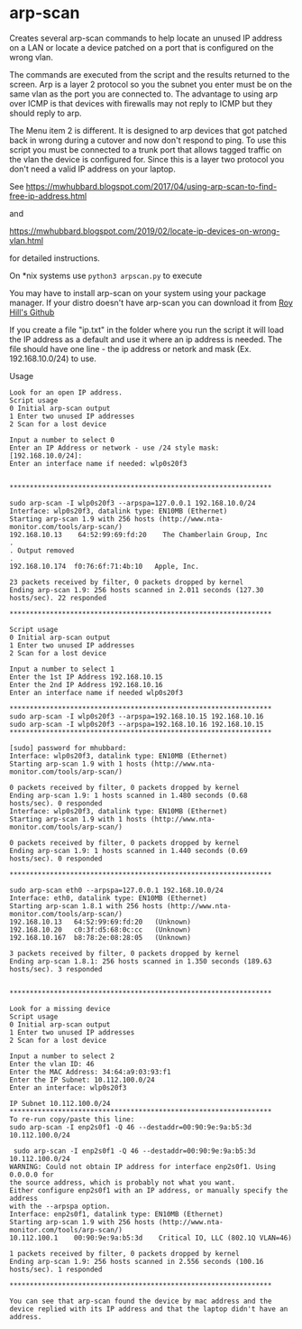 # arp-scan
Creates several arp-scan commands to help locate an unused IP address on a LAN or locate a device patched on a port that is configured on the wrong vlan.

The commands are executed from the script and the results returned to the screen. Arp is a layer 2 protocol so you the subnet you enter must be on the same vlan as the port you are connected to. The advantage to using arp over ICMP is that devices with firewalls may not reply to ICMP but they should reply to arp. 

The Menu item 2 is different. It is designed to arp devices that got patched back in wrong during a cutover and now don't respond to ping. To use this script you must be connected to a trunk port that allows tagged traffic on the vlan the device is configured for. Since this is a layer two protocol you don't need a valid IP address on your laptop.

See 
https://mwhubbard.blogspot.com/2017/04/using-arp-scan-to-find-free-ip-address.html 

and

https://mwhubbard.blogspot.com/2019/02/locate-ip-devices-on-wrong-vlan.html

for detailed instructions.

On *nix systems use ```python3 arpscan.py``` to execute

You may have to install arp-scan on your system using your package manager. 
If your distro doesn't have arp-scan you can download it from [Roy Hill's Github](https://github.com/royhills/arp-scan)

If you create a file "ip.txt" in the folder where you run the script it will load the 
IP address as a default and use it where an ip address is needed. The file should have one 
line - the ip address or netork and mask (Ex. 192.168.10.0/24) to use.

Usage
```
Look for an open IP address.
Script usage
0 Initial arp-scan output
1 Enter two unused IP addresses
2 Scan for a lost device

Input a number to select 0
Enter an IP Address or network - use /24 style mask: [192.168.10.0/24]: 
Enter an interface name if needed: wlp0s20f3


*****************************************************************

sudo arp-scan -I wlp0s20f3 --arpspa=127.0.0.1 192.168.10.0/24
Interface: wlp0s20f3, datalink type: EN10MB (Ethernet)
Starting arp-scan 1.9 with 256 hosts (http://www.nta-monitor.com/tools/arp-scan/)
192.168.10.13    64:52:99:69:fd:20    The Chamberlain Group, Inc
.
. Output removed
.
192.168.10.174	f0:76:6f:71:4b:10	Apple, Inc.

23 packets received by filter, 0 packets dropped by kernel
Ending arp-scan 1.9: 256 hosts scanned in 2.011 seconds (127.30 hosts/sec). 22 responded

*****************************************************************

Script usage
0 Initial arp-scan output
1 Enter two unused IP addresses
2 Scan for a lost device

Input a number to select 1
Enter the 1st IP Address 192.168.10.15
Enter the 2nd IP Address 192.168.10.16
Enter an interface name if needed wlp0s20f3

*****************************************************************
sudo arp-scan -I wlp0s20f3 --arpspa=192.168.10.15 192.168.10.16
sudo arp-scan -I wlp0s20f3 --arpspa=192.168.10.16 192.168.10.15
*****************************************************************

[sudo] password for mhubbard: 
Interface: wlp0s20f3, datalink type: EN10MB (Ethernet)
Starting arp-scan 1.9 with 1 hosts (http://www.nta-monitor.com/tools/arp-scan/)

0 packets received by filter, 0 packets dropped by kernel
Ending arp-scan 1.9: 1 hosts scanned in 1.480 seconds (0.68 hosts/sec). 0 responded
Interface: wlp0s20f3, datalink type: EN10MB (Ethernet)
Starting arp-scan 1.9 with 1 hosts (http://www.nta-monitor.com/tools/arp-scan/)

0 packets received by filter, 0 packets dropped by kernel
Ending arp-scan 1.9: 1 hosts scanned in 1.440 seconds (0.69 hosts/sec). 0 responded

*****************************************************************

sudo arp-scan eth0 --arpspa=127.0.0.1 192.168.10.0/24
Interface: eth0, datalink type: EN10MB (Ethernet)
Starting arp-scan 1.8.1 with 256 hosts (http://www.nta-monitor.com/tools/arp-scan/)
192.168.10.13	64:52:99:69:fd:20	(Unknown)
192.168.10.20	c0:3f:d5:68:0c:cc	(Unknown)
192.168.10.167	b8:78:2e:08:28:05	(Unknown)

3 packets received by filter, 0 packets dropped by kernel
Ending arp-scan 1.8.1: 256 hosts scanned in 1.350 seconds (189.63 hosts/sec). 3 responded


*****************************************************************

Look for a missing device
Script usage
0 Initial arp-scan output
1 Enter two unused IP addresses
2 Scan for a lost device

Input a number to select 2
Enter the vlan ID: 46
Enter the MAC Address: 34:64:a9:03:93:f1
Enter the IP Subnet: 10.112.100.0/24
Enter an interface: wlp0s20f3

IP Subnet 10.112.100.0/24
*****************************************************************
To re-run copy/paste this line:
sudo arp-scan -I enp2s0f1 -Q 46 --destaddr=00:90:9e:9a:b5:3d 10.112.100.0/24

 sudo arp-scan -I enp2s0f1 -Q 46 --destaddr=00:90:9e:9a:b5:3d 10.112.100.0/24
WARNING: Could not obtain IP address for interface enp2s0f1. Using 0.0.0.0 for
the source address, which is probably not what you want.
Either configure enp2s0f1 with an IP address, or manually specify the address
with the --arpspa option.
Interface: enp2s0f1, datalink type: EN10MB (Ethernet)
Starting arp-scan 1.9 with 256 hosts (http://www.nta-monitor.com/tools/arp-scan/)
10.112.100.1    00:90:9e:9a:b5:3d    Critical IO, LLC (802.1Q VLAN=46)

1 packets received by filter, 0 packets dropped by kernel
Ending arp-scan 1.9: 256 hosts scanned in 2.556 seconds (100.16 hosts/sec). 1 responded

***************************************************************** 

You can see that arp-scan found the device by mac address and the device replied with its IP address and that the laptop didn't have an address.
```
